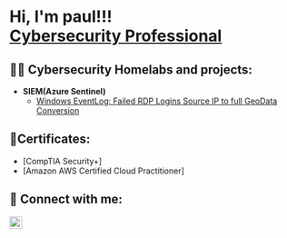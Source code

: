 <h1>Hi, I'm paul!!!<br/><a href="https://www.linkedin.com/in/rudrojoyti-rj-paul-9486351b5
">Cybersecurity Professional</a>  
  
  
  <h2>👨‍💻 Cybersecurity Homelabs and projects:</h2>


- <b>SIEM(Azure Sentinel)</b>
  - [Windows EventLog: Failed RDP Logins Source IP to full GeoData Conversion](https://github.com/Rpau1/Azure-Sentinel-SIEM-)

   

<h2>📃Certificates:</h2>

- [CompTIA Security+]
- [Amazon AWS Certified Cloud Practitioner]



<h2> 🤳 Connect with me:</h2>


[<img align="left" alt="Rudrojoyti Paul (Rj) | LinkedIn" width="22px" src="https://cdn.jsdelivr.net/npm/simple-icons@v3/icons/linkedin.svg" />][linkedin]


[linkedin]: https://www.linkedin.com/in/rudrojoyti-rj-paul-9486351b5



<!--

**Rpau1/Rpau1** is a ✨ _special_ ✨ repository because its `README.md` (this file) appears on your GitHub profile.

Here are some ideas to get you started:

- 🔭 I’m currently working on ...
- 🌱 I’m currently learning ...
- 👯 I’m looking to collaborate on ...
- 🤔 I’m looking for help with ...
- 💬 Ask me about ...
- 📫 How to reach me: ...
- 😄 Pronouns: ...
- ⚡ Fun fact: ...
-->
